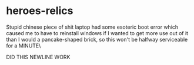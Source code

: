 # heroes-relics

Stupid chinese piece of shit laptop had some esoteric boot error which caused me to have to reinstall windows if I wanted to get more use out of it than I would a 
pancake-shaped brick, so this won't be halfway serviceable for a MINUTE\

DID THIS NEWLINE WORK
